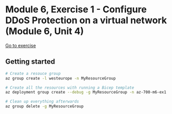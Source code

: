 # Module 6, Exercise 1 - Configure DDoS Protection on a virtual network (Module 6, Unit 4)

[Go to exercise](https://learn.microsoft.com/en-us/training/modules/design-implement-network-security-monitoring/4-exercise-configure-ddos-protection-virtual-network-using-azure-portal)

## Getting started

```bash
# Create a resouce group
az group create -l westeurope -n MyResourceGroup

# Create all the resources with running a Bicep template
az deployment group create --debug -g MyResourceGroup -n az-700-m6-ex1 --template-file main.bicep

# Clean up everything afterwards
az group delete -g MyResourceGroup
```

